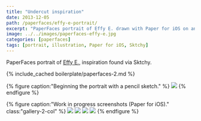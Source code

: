 ```yaml
---
title: "Undercut inspiration"
date: 2013-12-05
path: /paperfaces/effy-e-portrait/
excerpt: "PaperFaces portrait of Effy E. drawn with Paper for iOS on an iPad."
image: ../../images/paperfaces-effy-e.jpg
categories: [paperfaces]
tags: [portrait, illustration, Paper for iOS, Sktchy]
---
```


PaperFaces portrait of [Effy E.](https://sktchy.com/FH2qnD), inspiration found via Sktchy.

{% include_cached boilerplate/paperfaces-2.md %}

{% figure caption:"Beginning the portrait with a pencil sketch." %}
[![](../../images/paperfaces-effy-e-process-1-750.jpg)](../../images/paperfaces-effy-e-process-1-lg.jpg)
{% endfigure %}

{% figure caption:"Work in progress screenshots (Paper for iOS)." class:"gallery-2-col" %}
[![](../../images/paperfaces-effy-e-process-2-600.jpg)](../../images/paperfaces-effy-e-process-2-lg.jpg)
[![](../../images/paperfaces-effy-e-process-3-600.jpg)](../../images/paperfaces-effy-e-process-3-lg.jpg)
[![](../../images/paperfaces-effy-e-process-4-600.jpg)](../../images/paperfaces-effy-e-process-4-lg.jpg)
[![](../../images/paperfaces-effy-e-process-5-600.jpg)](../../images/paperfaces-effy-e-process-5-lg.jpg)
{% endfigure %}
